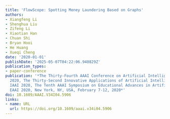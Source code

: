 ```yaml
---
title: 'FlowScope: Spotting Money Laundering Based on Graphs'
authors:
- Xiangfeng Li
- Shenghua Liu
- Zifeng Li
- Xiaotian Han
- Chuan Shi
- Bryan Hooi
- He Huang
- Xueqi Cheng
date: '2020-01-01'
publishDate: '2025-05-07T04:22:06.940829Z'
publication_types:
- paper-conference
publication: '*The Thirty-Fourth AAAI Conference on Artificial Intelligence, AAAI
  2020, The Thirty-Second Innovative Applications of Artificial Intelligence Conference,
  IAAI 2020, The Tenth AAAI Symposium on Educational Advances in Artificial Intelligence,
  EAAI 2020, New York, NY, USA, February 7-12, 2020*'
doi: 10.1609/AAAI.V34I04.5906
links:
- name: URL
  url: https://doi.org/10.1609/aaai.v34i04.5906
---
```

